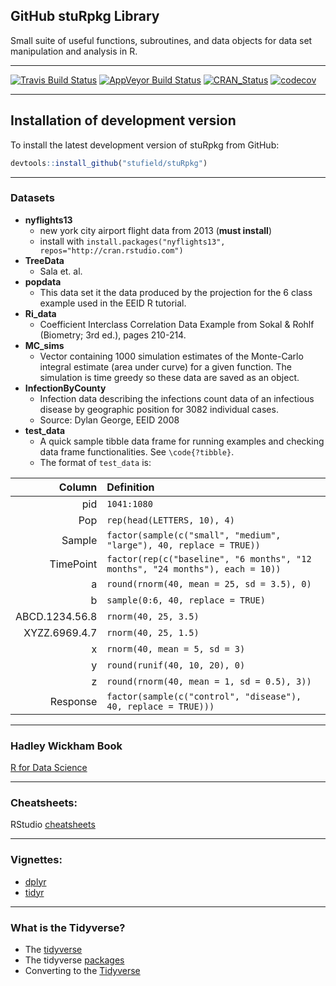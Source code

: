 GitHub stuRpkg Library
-----------
Small suite of useful functions, subroutines, and data objects for
data set manipulation and analysis in R.

-------------------------

[![Travis Build Status](https://travis-ci.org/stufield/stuRpkg.svg?branch=master)](https://travis-ci.org/stufield/stuRpkg)
[![AppVeyor Build Status](https://ci.appveyor.com/api/projects/status/github/stufield/stuRpkg?branch=master&svg=true)](https://ci.appveyor.com/project/stufield/stuRpkg)
[![CRAN_Status](http://www.r-pkg.org/badges/version/stuRpkg)](https://cran.r-project.org/package=stuRpkg)
[![codecov](https://codecov.io/gh/stufield/stuRpkg/branch/master/graph/badge.svg)](https://codecov.io/gh/stufield/stuRpkg)

-------------------------


## Installation of development version ##
To install the latest development version of stuRpkg from GitHub:
```r
devtools::install_github("stufield/stuRpkg")
```

-------------------------

### Datasets

* **nyflights13**
  + new york city airport flight data from 2013 (**must install**)
  + install with `install.packages("nyflights13", repos="http://cran.rstudio.com")`
* **TreeData**
  + Sala et. al.
* **popdata**
  + This data set it the data produced by the projection for
    the 6 class example used in the EEID R tutorial.
* **Ri_data**
  + Coefficient Interclass Correlation Data Example from Sokal & Rohlf
    (Biometry; 3rd ed.), pages 210-214.
* **MC_sims**
  + Vector containing 1000 simulation estimates of the 
    Monte-Carlo integral estimate (area under curve) for a 
    given function. The simulation is time greedy so these 
    data are saved as an object.
* **InfectionByCounty**
  + Infection data describing the infections count data of an infectious disease
    by geographic position for 3082 individual cases.
  + Source: Dylan George, EEID 2008
* **test_data**
  + A quick sample tibble data frame for running examples and 
    checking data frame functionalities. See `\code{?tibble}`.
  + The format of `test_data` is:

| Column          | Definition                  |
| --------------: | :-------------------------- | 
| pid             | `1041:1080`                 |
| Pop             | `rep(head(LETTERS, 10), 4)` |
| Sample          | `factor(sample(c("small", "medium", "large"), 40, replace = TRUE))`           |
| TimePoint       | `factor(rep(c("baseline", "6 months", "12 months", "24 months"), each = 10))` |
| a               | `round(rnorm(40, mean = 25, sd = 3.5), 0)` |
| b               | `sample(0:6, 40, replace = TRUE)`          |
| ABCD.1234.56.8  | `rnorm(40, 25, 3.5)`                       |
| XYZZ.6969.4.7   | `rnorm(40, 25, 1.5)`                       |
| x               | `rnorm(40, mean = 5, sd = 3)`              |
| y               | `round(runif(40, 10, 20), 0)`              |
| z               | `round(rnorm(40, mean = 1, sd = 0.5), 3))` |
| Response        | `factor(sample(c("control", "disease"), 40, replace = TRUE)))` |


-------------------------

### Hadley Wickham Book
[R for Data Science](http://r4ds.had.co.nz/)

-------------------------

### Cheatsheets:
RStudio [cheatsheets](https://www.rstudio.com/resources/cheatsheets/)

-------------------------

### Vignettes:
  * [dplyr](https://cran.r-project.org/web/packages/dplyr/vignettes/dplyr.html)
  * [tidyr](http://cran.r-project.org/web/packages/tidyr/vignettes/tidy-data.html)

-------------------------

### What is the Tidyverse?

  * The [tidyverse](https://www.tidyverse.org/)
  * The tidyverse [packages](https://www.tidyverse.org/packages/)
  * Converting to the [Tidyverse](http://www.significantdigits.org/2017/10/switching-from-base-r-to-tidyverse/)

